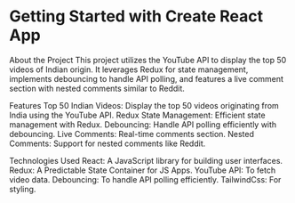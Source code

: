 # Getting Started with Create React App
About the Project
This project utilizes the YouTube API to display the top 50 videos of Indian origin. It leverages Redux for state management, implements debouncing to handle API polling, and features a live comment section with nested comments similar to Reddit.

Features
Top 50 Indian Videos: Display the top 50 videos originating from India using the YouTube API.
Redux State Management: Efficient state management with Redux.
Debouncing: Handle API polling efficiently with debouncing.
Live Comments: Real-time comments section.
Nested Comments: Support for nested comments like Reddit.

Technologies Used
React: A JavaScript library for building user interfaces.
Redux: A Predictable State Container for JS Apps.
YouTube API: To fetch video data.
Debouncing: To handle API polling efficiently.
TailwindCss: For styling.
